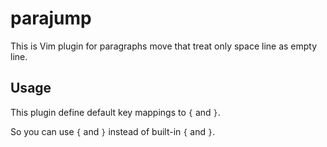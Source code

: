 parajump
===

This is Vim plugin for paragraphs move that treat only space line as empty line.

Usage
---

This plugin define default key mappings to `{` and `}`.

So you can use `{` and `}` instead of built-in `{` and `}`.

